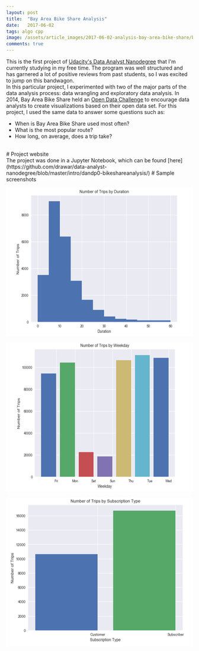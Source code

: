 ```yaml
---
layout: post
title:  "Bay Area Bike Share Analysis"
date:   2017-06-02
tags: algo cpp
image: /assets/article_images/2017-06-02-analysis-bay-area-bike-share/bike_share.jpg
comments: true
---
```


This is the first project of [Udacity's Data Analyst Nanodegree](https://www.udacity.com/course/data-analyst-nanodegree--nd002) that I'm currently studying in my free time. The program was well structured and has garnered a lot of positive reviews from past students, so I was excited to jump on this bandwagon.
<br>
In this particular project, I experimented with two of the major parts of the data analysis process: data wrangling and exploratory data analysis. In 2014, Bay Area Bike Share held an [Open Data Challenge](http://www.bayareabikeshare.com/datachallenge-2014) to encourage data analysts to create visualizations based on their open data set. For this project, I used the same data to answer some questions such as:
* When is Bay Area Bike Share used most often?
* What is the most popular route?
* How long, on average, does a trip take?
<br>
# Project website
<br>
The project was done in a Jupyter Notebook, which can be found [here](https://github.com/drawar/data-analyst-nanodegree/blob/master/intro/dandp0-bikeshareanalysis/)
# Sample screenshots
<p align="center">
 <img src="https://raw.githubusercontent.com/drawar/blog/master/assets/article_images/2017-06-02-analysis-bay-area-bike-share/image1.png" width="600" height="400" />
</p>
<p align="center">
 <img src="https://raw.githubusercontent.com/drawar/blog/master/assets/article_images/2017-06-02-analysis-bay-area-bike-share/image2.png" width="600" height="400" />
</p>
<p align="center">
 <img src="https://raw.githubusercontent.com/drawar/blog/master/assets/article_images/2017-06-02-analysis-bay-area-bike-share/image3.png" width="600" height="400" />
</p>





